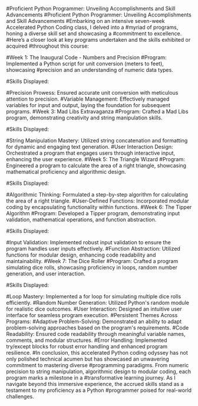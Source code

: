 #Proficient Python Programmer: Unveiling Accomplishments and Skill Advancements 
#Proficient Python Programmer: Unveiling Accomplishments and Skill Advancements
#Embarking on an intensive seven-week Accelerated Python Coding class, I delved into a #myriad of programs, honing a diverse skill set and showcasing a #commitment to excellence. #Here’s a closer look at key programs undertaken and the skills exhibited or acquired #throughout this course:

#Week 1: The Inaugural Code - Numbers and Precision
#Program: Implemented a Python script for unit conversion (meters to feet), showcasing #precision and an understanding of numeric data types.

#Skills Displayed:

#Precision Prowess: Ensured accurate unit conversion with meticulous attention to precision.
#Variable Management: Effectively managed variables for input and output, laying the foundation for subsequent programs.
#Week 3: Mad Libs Extravaganza
#Program: Crafted a Mad Libs program, demonstrating creativity and string manipulation skills.

#Skills Displayed:

#String Manipulation Mastery: Utilized string concatenation and formatting for dynamic and engaging text generation.
#User Interaction Design: Orchestrated a program that engages users through interactive input, enhancing the user experience.
#Week 5: The Triangle Wizard
#Program: Engineered a program to calculate the area of a right triangle, showcasing mathematical proficiency and algorithmic design.

#Skills Displayed:

#Algorithmic Thinking: Formulated a step-by-step algorithm for calculating the area of a right triangle.
#User-Defined Functions: Incorporated modular coding by encapsulating functionality within functions.
#Week 6: The Tipper Algorithm
#Program: Developed a Tipper program, demonstrating input validation, mathematical operations, and function abstraction.

#Skills Displayed:

#Input Validation: Implemented robust input validation to ensure the program handles user inputs effectively.
#Function Abstraction: Utilized functions for modular design, enhancing code readability and maintainability.
#Week 7: The Dice Roller
#Program: Crafted a program simulating dice rolls, showcasing proficiency in loops, random number generation, and user interaction.

#Skills Displayed:

#Loop Mastery: Implemented a for loop for simulating multiple dice rolls efficiently.
#Random Number Generation: Utilized Python's random module for realistic dice outcomes.
#User Interaction: Designed an intuitive user interface for seamless program execution.
#Persistent Themes Across Programs:
#Adaptive Problem-Solving: Demonstrated an ability to adapt problem-solving approaches based on the program's requirements.
#Code Readability: Ensured code readability through meaningful variable names, comments, and modular structures.
#Error Handling: Implemented try/except blocks for robust error handling and enhanced program resilience.
#In conclusion, this accelerated Python coding odyssey has not only polished technical acumen but has showcased an unwavering commitment to mastering diverse #programming paradigms. From numeric precision to string manipulation, algorithmic design to modular coding, each program marks a milestone in a #transformative learning journey. As I navigate beyond this immersive experience, the accrued skills stand as a testament to my proficiency as a Python #programmer poised for real-world challenges.




